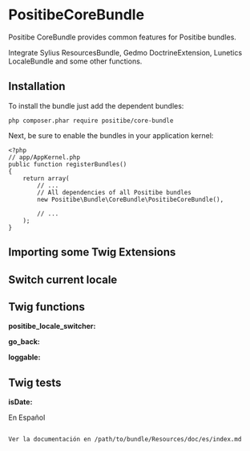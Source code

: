 PositibeCoreBundle
==================

Positibe CoreBundle provides common features for Positibe bundles.

Integrate Sylius ResourcesBundle, Gedmo DoctrineExtension, Lunetics LocaleBundle and some other functions.

Installation
------------

To install the bundle just add the dependent bundles:

    php composer.phar require positibe/core-bundle

Next, be sure to enable the bundles in your application kernel:

    <?php
    // app/AppKernel.php
    public function registerBundles()
    {
        return array(
            // ...
            // All dependencies of all Positibe bundles
            new Positibe\Bundle\CoreBundle\PositibeCoreBundle(),

            // ...
        );
    }

Importing some Twig Extensions
------------------------------

Switch current locale
---------------------



Twig functions
--------------

**positibe_locale_switcher:**

**go_back:**

**loggable:**


Twig tests
----------

**isDate:**



En Español
~~~~~~~~~~

Ver la documentación en /path/to/bundle/Resources/doc/es/index.md




